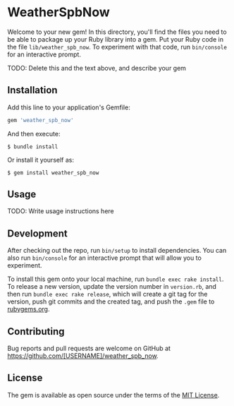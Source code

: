 # WeatherSpbNow

Welcome to your new gem! In this directory, you'll find the files you need to be able to package up your Ruby library into a gem. Put your Ruby code in the file `lib/weather_spb_now`. To experiment with that code, run `bin/console` for an interactive prompt.

TODO: Delete this and the text above, and describe your gem

## Installation

Add this line to your application's Gemfile:

```ruby
gem 'weather_spb_now'
```

And then execute:

    $ bundle install

Or install it yourself as:

    $ gem install weather_spb_now

## Usage

TODO: Write usage instructions here

## Development

After checking out the repo, run `bin/setup` to install dependencies. You can also run `bin/console` for an interactive prompt that will allow you to experiment.

To install this gem onto your local machine, run `bundle exec rake install`. To release a new version, update the version number in `version.rb`, and then run `bundle exec rake release`, which will create a git tag for the version, push git commits and the created tag, and push the `.gem` file to [rubygems.org](https://rubygems.org).

## Contributing

Bug reports and pull requests are welcome on GitHub at https://github.com/[USERNAME]/weather_spb_now.

## License

The gem is available as open source under the terms of the [MIT License](https://opensource.org/licenses/MIT).
